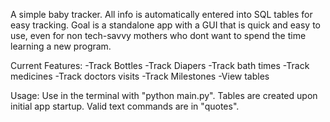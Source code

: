 A simple baby tracker. All info is automatically entered into SQL tables for easy tracking. Goal is a standalone app with a GUI that is quick and easy to use, even for non tech-savvy mothers who dont want to spend the time learning a new program. 

Current Features:
-Track Bottles
-Track Diapers
-Track bath times
-Track medicines
-Track doctors visits
-Track Milestones
-View tables

Usage:
Use in the terminal with "python main.py". Tables are created upon initial app startup. Valid text commands are in "quotes". 